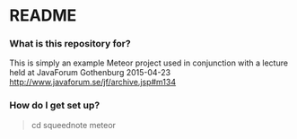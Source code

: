 # README #

### What is this repository for? ###

This is simply an example Meteor project used in conjunction with a lecture held at JavaForum Gothenburg 2015-04-23
http://www.javaforum.se/jf/archive.jsp#m134
 

### How do I get set up? ###

> cd squeednote
> meteor